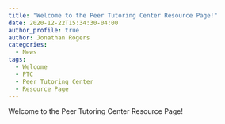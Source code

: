 ```yaml
---
title: "Welcome to the Peer Tutoring Center Resource Page!"
date: 2020-12-22T15:34:30-04:00
author_profile: true
author: Jonathan Rogers
categories:
  - News
tags:
  - Welcome
  - PTC
  - Peer Tutoring Center
  - Resource Page
---
```

Welcome to the Peer Tutoring Center Resource Page!


[jekyll-docs]: https://jekyllrb.com/docs/home
[jekyll-gh]:   https://github.com/jekyll/jekyll
[jekyll-talk]: https://talk.jekyllrb.com/
